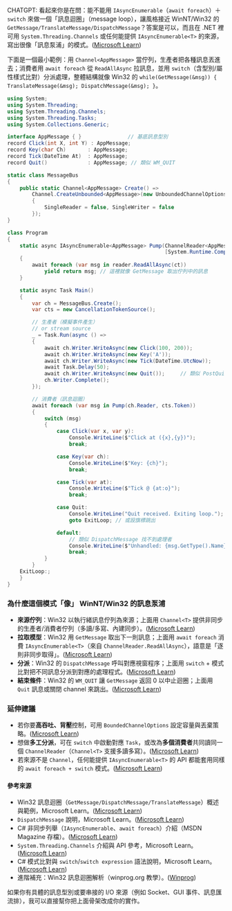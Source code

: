 CHATGPT: 看起來你是在問：能不能用 `IAsyncEnumerable`（`await foreach`）＋ `switch` 來做一個「訊息迴圈」（message loop），讓風格接近 WinNT/Win32 的 `GetMessage/TranslateMessage/DispatchMessage`？答案是可以，而且在 .NET 裡可用 `System.Threading.Channels` 或任何能提供 `IAsyncEnumerable<T>` 的來源，寫出很像「訊息泵浦」的模式。([Microsoft Learn][1])

下面是一個最小範例：用 `Channel<AppMessage>` 當佇列，生產者把各種訊息丟進去；消費者用 `await foreach` 從 `ReadAllAsync` 拉訊息，並用 `switch`（含型別/屬性樣式比對）分派處理，整體結構就像 Win32 的 `while(GetMessage(&msg)) { TranslateMessage(&msg); DispatchMessage(&msg); }`。

```csharp
using System;
using System.Threading;
using System.Threading.Channels;
using System.Threading.Tasks;
using System.Collections.Generic;

interface AppMessage { }               // 基底訊息型別
record Click(int X, int Y) : AppMessage;
record Key(char Ch)       : AppMessage;
record Tick(DateTime At)  : AppMessage;
record Quit()             : AppMessage; // 類似 WM_QUIT

static class MessageBus
{
    public static Channel<AppMessage> Create() =>
        Channel.CreateUnbounded<AppMessage>(new UnboundedChannelOptions
        {
            SingleReader = false, SingleWriter = false
        });
}

class Program
{
    static async IAsyncEnumerable<AppMessage> Pump(ChannelReader<AppMessage> reader,
                                                   [System.Runtime.CompilerServices.EnumeratorCancellation] CancellationToken ct = default)
    {
        await foreach (var msg in reader.ReadAllAsync(ct))
            yield return msg; // 這裡就像 GetMessage 取出佇列中的訊息
    }

    static async Task Main()
    {
        var ch = MessageBus.Create();
        var cts = new CancellationTokenSource();

        // 生產者（模擬事件產生）
        // or stream source
        _ = Task.Run(async () =>
        {
            await ch.Writer.WriteAsync(new Click(100, 200));
            await ch.Writer.WriteAsync(new Key('A'));
            await ch.Writer.WriteAsync(new Tick(DateTime.UtcNow));
            await Task.Delay(50);
            await ch.Writer.WriteAsync(new Quit());     // 類似 PostQuitMessage
            ch.Writer.Complete();
        });

        // 消費者（訊息迴圈）
        await foreach (var msg in Pump(ch.Reader, cts.Token))
        {
            switch (msg)
            {
                case Click(var x, var y):
                    Console.WriteLine($"Click at ({x},{y})");
                    break;

                case Key(var ch):
                    Console.WriteLine($"Key: {ch}");
                    break;

                case Tick(var at):
                    Console.WriteLine($"Tick @ {at:o}");
                    break;

                case Quit:
                    Console.WriteLine("Quit received. Exiting loop.");
                    goto ExitLoop; // 或設旗標跳出

                default:
                    // 類似 DispatchMessage 找不到處理者
                    Console.WriteLine($"Unhandled: {msg.GetType().Name}");
                    break;
            }
        }
    ExitLoop:;
    }
}
```

### 為什麼這個模式「像」 WinNT/Win32 的訊息泵浦

* **來源佇列**：Win32 以執行緒訊息佇列為來源；上面用 `Channel<T>` 提供非同步的生產者/消費者佇列（多讀/多寫、內建同步）。([Microsoft Learn][1])
* **拉取模型**：Win32 用 `GetMessage` 取出下一則訊息；上面用 `await foreach` 消費 `IAsyncEnumerable<T>`（來自 `ChannelReader.ReadAllAsync`），語意是「逐則非同步取得」。([Microsoft Learn][1])
* **分派**：Win32 的 `DispatchMessage` 呼叫對應視窗程序；上面用 `switch` + 模式比對把不同訊息分派到對應的處理程式。([Microsoft Learn][2])
* **結束條件**：Win32 的 `WM_QUIT` 讓 `GetMessage` 返回 0 以中止迴圈；上面用 `Quit` 訊息或關閉 channel 來跳出。([Microsoft Learn][1])

### 延伸建議

* 若你要**高吞吐、背壓**控制，可用 `BoundedChannelOptions` 設定容量與丟棄策略。([Microsoft Learn][3])
* 想做**多工分派**，可在 `switch` 中啟動對應 `Task`，或改為**多個消費者**共同讀同一個 `ChannelReader`（`Channel<T>` 支援多讀多寫）。([Microsoft Learn][3])
* 若來源不是 `Channel`，任何能提供 `IAsyncEnumerable<T>` 的 API 都能套用同樣的 `await foreach + switch` 模式。([Microsoft Learn][4])

#### 參考來源

* Win32 訊息迴圈（`GetMessage/DispatchMessage/TranslateMessage`）概述與範例，Microsoft Learn。([Microsoft Learn][1])
* `DispatchMessage` 說明，Microsoft Learn。([Microsoft Learn][2])
* C# 非同步列舉（`IAsyncEnumerable`、`await foreach`）介紹（MSDN Magazine 存檔）。([Microsoft Learn][4])
* `System.Threading.Channels` 介紹與 API 參考，Microsoft Learn。([Microsoft Learn][5])
* C# 模式比對與 `switch`/`switch expression` 語法說明，Microsoft Learn。([Microsoft Learn][6])
* 進階補充：Win32 訊息迴圈解析（winprog.org 教學）。([Winprog][7])

如果你有具體的訊息型別或要串接的 I/O 來源（例如 Socket、GUI 事件、訊息匯流排），我可以直接幫你把上面骨架改成你的實作。

[1]: https://learn.microsoft.com/en-us/windows/win32/winmsg/using-messages-and-message-queues?utm_source=chatgpt.com "Using Messages and Message Queues - Win32 apps"
[2]: https://learn.microsoft.com/en-us/windows/win32/api/winuser/nf-winuser-dispatchmessage?utm_source=chatgpt.com "DispatchMessage function (winuser.h) - Win32 apps"
[3]: https://learn.microsoft.com/en-us/dotnet/api/system.threading.channels?view=net-9.0&utm_source=chatgpt.com "System.Threading.Channels Namespace"
[4]: https://learn.microsoft.com/en-us/archive/msdn-magazine/2019/november/csharp-iterating-with-async-enumerables-in-csharp-8?utm_source=chatgpt.com "Iterating with Async Enumerables in C# 8"
[5]: https://learn.microsoft.com/en-us/dotnet/core/extensions/channels?utm_source=chatgpt.com "Channels - .NET"
[6]: https://learn.microsoft.com/en-us/dotnet/csharp/language-reference/operators/patterns?utm_source=chatgpt.com "Pattern matching using the is and switch expressions. - C# ..."
[7]: https://winprog.org/tutorial/message_loop.html?utm_source=chatgpt.com "Tutorial: Understanding the Message Loop"
